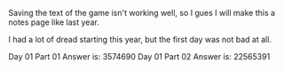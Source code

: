 Saving the text of the game isn't working well, so I gues I will make this a notes page like last year.

I had a lot of dread starting this year, but the first day was not bad at all.

Day 01 Part 01 Answer is: 3574690
Day 01 Part 02 Answer is: 22565391